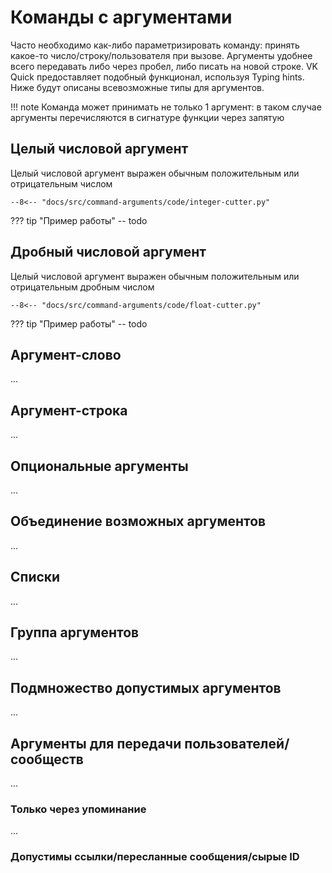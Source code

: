 # Команды с аргументами
Часто необходимо как-либо параметризировать команду: принять какое-то число/строку/пользователя при вызове. Аргументы удобнее всего передавать либо через пробел, либо писать на новой строке. VK Quick предоставляет подобный функционал, используя Typing hints. Ниже будут описаны всевозможные типы для аргументов. 

!!! note
    Команда может принимать не только 1 аргумент: в таком случае аргументы перечисляются в сигнатуре функции через запятую


## Целый числовой аргумент
Целый числовой аргумент выражен обычным положительным или отрицательным числом

``` { .py hl_lines="8" }
--8<-- "docs/src/command-arguments/code/integer-cutter.py"
```
??? tip "Пример работы"
    -- todo


## Дробный числовой аргумент
Целый числовой аргумент выражен обычным положительным или отрицательным дробным числом

``` { .py hl_lines="8" }
--8<-- "docs/src/command-arguments/code/float-cutter.py"
```
??? tip "Пример работы"
    -- todo

## Аргумент-слово
...

## Аргумент-строка
...

## Опциональные аргументы
...

## Объединение возможных аргументов
...

## Списки
...

## Группа аргументов
...

## Подмножество допустимых аргументов
...

## Аргументы для передачи пользователей/сообществ
...

### Только через упоминание
...

### Допустимы ссылки/пересланные сообщения/сырые ID



